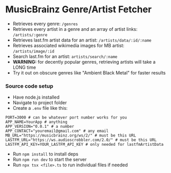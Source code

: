 # MusicBrainz Genre/Artist Fetcher

- Retrieves every genre: `/genres`
- Retrieves every artist in a genre and an array of artist links: `/artists/:genre`
- Retrieves last.fm artist data for an artist: `/artists/data/:id/:name`
- Retrieves associated wikimedia images for MB artist: `/artists/image/:id`
- Search last.fm for an artist: `artists/search/:name`
- **WARNING:** for decently popular genres, retrieving artists will take a LONG time
- Try it out on obscure genres like "Ambient Black Metal" for faster results
### Source code setup

- Have node.js installed
- Navigate to project folder
- Create a `.env` file like this:
```dotenv
PORT=3000 # can be whatever port number works for you
APP_NAME=YourApp # anything
APP_VERSION="0.0.1" # a number
APP_CONTACT="youremail@gmail.com" # any email
MB_URL="https://musicbrainz.org/ws/2/" # must be this URL
LASTFM_URL="https://ws.audioscrobbler.com/2.0/" # must be this URL
LASTFM_API_KEY=YOUR_LASTFM_API_KEY # only needed for lastfmArtistData
```
- Run `npm install` to install deps
- Run `npm run dev` to start the server
- Run `npx tsx <file>.ts` to run individual files if needed
